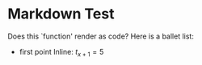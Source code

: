 # Markdown Test
Does this `function' render as code?
Here is a ballet list:
- first point
Inline: $t_{x + 1} = 5$